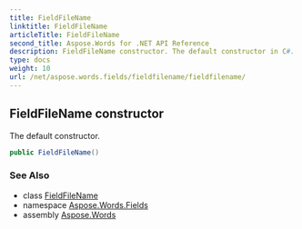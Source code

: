 ```yaml
---
title: FieldFileName
linktitle: FieldFileName
articleTitle: FieldFileName
second_title: Aspose.Words for .NET API Reference
description: FieldFileName constructor. The default constructor in C#.
type: docs
weight: 10
url: /net/aspose.words.fields/fieldfilename/fieldfilename/
---
```

## FieldFileName constructor

The default constructor.

```csharp
public FieldFileName()
```

### See Also

* class [FieldFileName](../)
* namespace [Aspose.Words.Fields](../../fieldfilename/)
* assembly [Aspose.Words](../../../)
